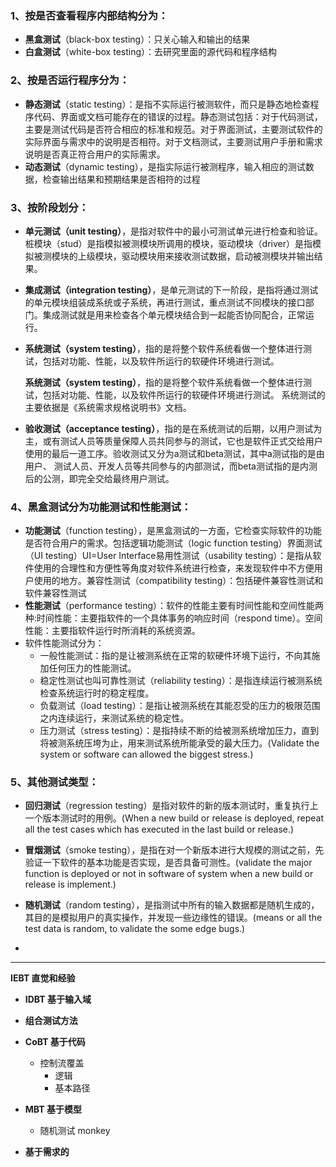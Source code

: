 ### 1、按是否查看程序内部结构分为：

- **黑盒测试**（black-box testing）：只关心输入和输出的结果
- **白盒测试**（white-box testing）：去研究里面的源代码和程序结构

### 2、按是否运行程序分为：

- **静态测试**（static testing）：是指不实际运行被测软件，而只是静态地检查程序代码、界面或文档可能存在的错误的过程。静态测试包括：对于代码测试，主要是测试代码是否符合相应的标准和规范。对于界面测试，主要测试软件的实际界面与需求中的说明是否相符。对于文档测试，主要测试用户手册和需求说明是否真正符合用户的实际需求。
- **动态测试**（dynamic testing），是指实际运行被测程序，输入相应的测试数据，检查输出结果和预期结果是否相符的过程

### 3、按阶段划分：

- **单元测试（unit testing）**，是指对软件中的最小可测试单元进行检查和验证。桩模块（stud）是指模拟被测模块所调用的模块，驱动模块（driver）是指模拟被测模块的上级模块，驱动模块用来接收测试数据，启动被测模块并输出结果。

- **集成测试（integration testing）**，是单元测试的下一阶段，是指将通过测试的单元模块组装成系统或子系统，再进行测试，重点测试不同模块的接口部门。集成测试就是用来检查各个单元模块结合到一起能否协同配合，正常运行。

- **系统测试（system testing）**，指的是将整个软件系统看做一个整体进行测试，包括对功能、性能，以及软件所运行的软硬件环境进行测试。

  **系统测试（system testing）**，指的是将整个软件系统看做一个整体进行测试，包括对功能、性能，以及软件所运行的软硬件环境进行测试。
  系统测试的主要依据是《系统需求规格说明书》文档。

- **验收测试（acceptance testing）**，指的是在系统测试的后期，以用户测试为主，或有测试人员等质量保障人员共同参与的测试，它也是软件正式交给用户使用的最后一道工序。验收测试又分为a测试和beta测试，其中a测试指的是由用户、 测试人员、开发人员等共同参与的内部测试，而beta测试指的是内测后的公测，即完全交给最终用户测试。

### 4、黑盒测试分为功能测试和性能测试：

- **功能测试**（function testing），是黑盒测试的一方面，它检查实际软件的功能是否符合用户的需求。包括逻辑功能测试（logic function testing）界面测试（UI testing）UI=User Interface易用性测试（usability testing）：是指从软件使用的合理性和方便性等角度对软件系统进行检查，来发现软件中不方便用户使用的地方。兼容性测试（compatibility testing）：包括硬件兼容性测试和软件兼容性测试
- **性能测试**（performance testing）：软件的性能主要有时间性能和空间性能两种:时间性能：主要指软件的一个具体事务的响应时间（respond time）。空间性能：主要指软件运行时所消耗的系统资源。
- 软件性能测试分为：
  - 一般性能测试：指的是让被测系统在正常的软硬件环境下运行，不向其施加任何压力的性能测试。
  - 稳定性测试也叫可靠性测试（reliability testing）：是指连续运行被测系统检查系统运行时的稳定程度。
  - 负载测试（load testing）：是指让被测系统在其能忍受的压力的极限范围之内连续运行，来测试系统的稳定性。
  - 压力测试（stress testing）：是指持续不断的给被测系统增加压力，直到将被测系统压垮为止，用来测试系统所能承受的最大压力。(Validate the system or software can allowed the biggest stress.)

### 5、其他测试类型：

- **回归测试**（regression testing）是指对软件的新的版本测试时，重复执行上一个版本测试时的用例。(When a new build or release is deployed, repeat all the test cases which has executed in the last build or release.)
- **冒烟测试**（smoke testing），是指在对一个新版本进行大规模的测试之前，先验证一下软件的基本功能是否实现，是否具备可测性。(validate the major function is deployed or not in software of system when a new build or release is implement.)
- **随机测试**（random testing），是指测试中所有的输入数据都是随机生成的，其目的是模拟用户的真实操作，并发现一些边缘性的错误。(means or all the test data is random, to validate the some edge bugs.)


- ​

- ------

  **IEBT 直觉和经验**

- **IDBT 基于输入域**

- **组合测试方法**

- **CoBT 基于代码**

  - 控制流覆盖
    - 逻辑
    - 基本路径

- **MBT 基于模型**

  - 随机测试 monkey

- **基于需求的**

